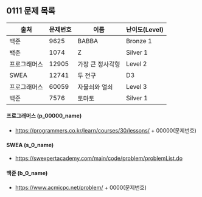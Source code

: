 
## 0111 문제 목록




| 출처         | 문제번호 | 이름             | 난이도(Level) |
| ------------ | -------- | ---------------- | ------------- |
| 백준         | 9625     | BABBA            | Bronze 1      |
| 백준         | 1074     | Z                | Silver 1      |
| 프로그래머스 | 12905    | 가장 큰 정사각형 | Level 2       |
| SWEA         | 12741    | 두 전구          | D3            |
| 프로그래머스 | 60059    | 자물쇠와 열쇠    | Level 3       |
| 백준         | 7576     | 토마토           | Silver 1      |


#### 프로그래머스 (p_00000_name)

- https://programmers.co.kr/learn/courses/30/lessons/ + 00000(문제번호)

#### SWEA (s_0_name)

- https://swexpertacademy.com/main/code/problem/problemList.do

#### 백준 (b_0_name)

- https://www.acmicpc.net/problem/ + 0000(문제번호)

